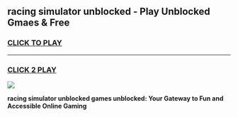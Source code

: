
## racing simulator unblocked - Play Unblocked Gmaes & Free
<h3>
<a href="https://news.freeplayer.one?title=racing_simulator_unblocked&ref=23F">CLICK TO PLAY</a></h3>
<hr>

<h3>
<a href="https://news.freeplayer.one?title=racing_simulator_unblocked&ref=23F">CLICK 2 PLAY</a>
  
</h3>

<a href="https://news.freeplayer.one?title=racing_simulator_unblocked&ref=23F/"><img src="https://clearcache.store/games.png"></a>


**racing simulator unblocked games unblocked: Your Gateway to Fun and Accessible Online Gaming**
